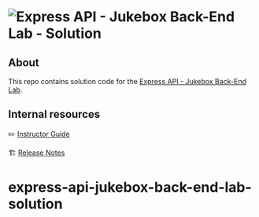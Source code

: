 # ![Express API - Jukebox Back-End Lab - Solution](./internal-resources/assets/hero.png)

## About

This repo contains solution code for the [Express API - Jukebox Back-End Lab](https://git.generalassemb.ly/modular-curriculum-all-courses/express-api-jukebox-back-end-lab).

## Internal resources

✏️ [Instructor Guide](./internal-resources/instructor-guide.md)

🏗️ [Release Notes](./internal-resources/release-notes.md)
# express-api-jukebox-back-end-lab-solution
